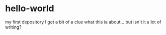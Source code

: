 # hello-world
my first depository
I get a bit of a clue what this ia about... but isn't it a lot of writing?
